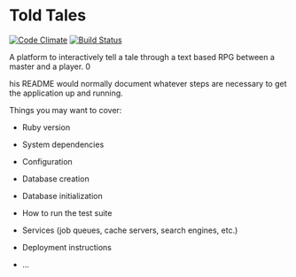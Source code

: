 # Told Tales

[![Code Climate](https://codeclimate.com/github/Dervol03/told_tales/badges/gpa.svg)](https://codeclimate.com/github/Dervol03/told_tales) [![Build Status](https://travis-ci.org/Dervol03/told_tales.svg?branch=master)](https://travis-ci.org/Dervol03/told_tales)

A platform to interactively tell a tale through a text based RPG between a master and a player.   0

his README would normally document whatever steps are necessary to get the
application up and running.

Things you may want to cover:

* Ruby version

* System dependencies

* Configuration

* Database creation

* Database initialization

* How to run the test suite

* Services (job queues, cache servers, search engines, etc.)

* Deployment instructions

* ...

